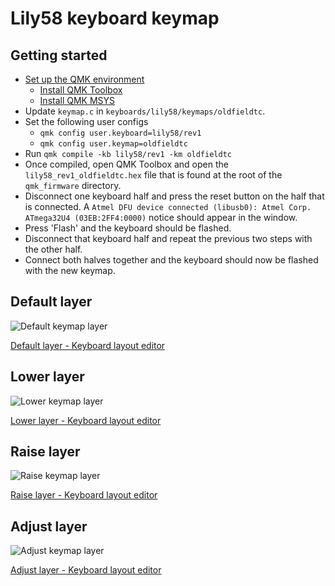 # Lily58 keyboard keymap

## Getting started
- [Set up the QMK environment](https://docs.qmk.fm/#/newbs_getting_started)
    - [Install QMK Toolbox](https://github.com/qmk/qmk_toolbox)
    - [Install QMK MSYS](https://github.com/qmk/qmk_distro_msys/releases/latest)
- Update `keymap.c` in `keyboards/lily58/keymaps/oldfieldtc`.
- Set the following user configs
    - `qmk config user.keyboard=lily58/rev1`
    - `qmk config user.keymap=oldfieldtc`
- Run `qmk compile -kb lily58/rev1 -km oldfieldtc`
- Once compiled, open QMK Toolbox and open the `lily58_rev1_oldfieldtc.hex` file that is found at the root of the `qmk_firmware` directory.
- Disconnect one keyboard half and press the reset button on the half that is connected. A `Atmel DFU device connected (libusb0): Atmel Corp. ATmega32U4 (03EB:2FF4:0000)` notice should appear in the window.
- Press 'Flash' and the keyboard should be flashed.
- Disconnect that keyboard half and repeat the previous two steps with the other half.
- Connect both halves together and the keyboard should now be flashed with the new keymap.

## Default layer
![Default keymap layer](https://user-images.githubusercontent.com/9656588/195990181-0f33ef49-0010-482c-bea8-fa84190cdf58.jpg)

[Default layer - Keyboard layout editor](http://www.keyboard-layout-editor.com/#/gists/8ff6160c16e9b9ee7e104538bfad4a59)

## Lower layer
![Lower keymap layer](https://user-images.githubusercontent.com/9656588/195990663-cae90d7a-988c-4230-a52b-8c70e0289443.jpg)

[Lower layer - Keyboard layout editor](http://www.keyboard-layout-editor.com/#/gists/7d77cd87c53d5eded50530242b852c20)

## Raise layer
![Raise keymap layer](https://user-images.githubusercontent.com/9656588/195990956-7ff1b698-7f76-452a-ae12-c5de638563a8.jpg)

[Raise layer - Keyboard layout editor](http://www.keyboard-layout-editor.com/#/gists/c7a63881a13e339f1b5b847637677e5f)

## Adjust layer
![Adjust keymap layer](https://user-images.githubusercontent.com/9656588/195991198-a00247ed-4c24-4a7e-852e-46f61d80bf6f.jpg)

[Adjust layer - Keyboard layout editor](http://www.keyboard-layout-editor.com/#/gists/15a25bc84fa69a1b9f228574674728d3)

